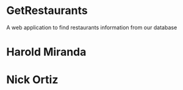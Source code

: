 # GetRestaurants

A web application to find restaurants information from our database

# Harold Miranda

# Nick Ortiz
